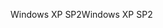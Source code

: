 <span data-ttu-id="327f8-101">Windows XP SP2</span><span class="sxs-lookup"><span data-stu-id="327f8-101">Windows XP SP2</span></span>